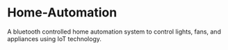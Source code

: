 # Home-Automation
A bluetooth controlled home automation system to control lights, fans, and appliances using IoT technology.
